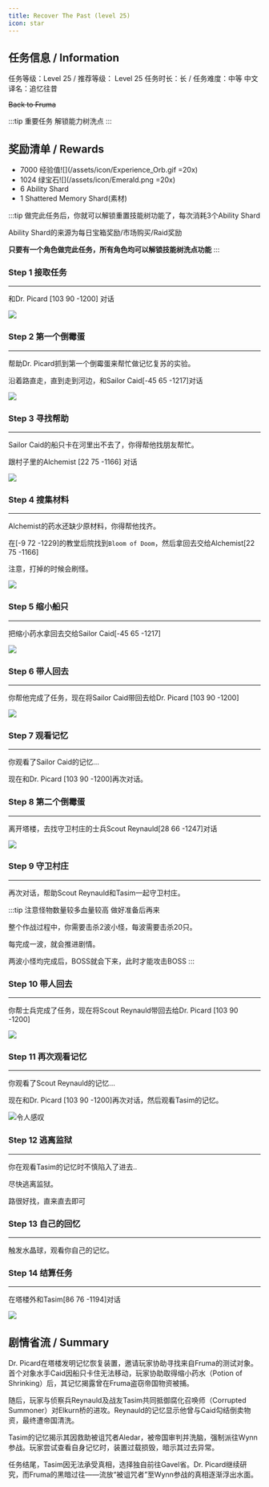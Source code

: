 ```yaml
---
title: Recover The Past (level 25)
icon: star
---
```


## 任务信息 / Information
任务等级：Level 25 / 推荐等级： Level 25
任务时长：长 / 任务难度：中等 
中文译名：追忆往昔

~~Back to Fruma~~

:::tip 重要任务
解锁能力树洗点
:::

## 奖励清单 / Rewards


+ 7000 经验值![](/assets/icon/Experience_Orb.gif =20x) 
+ 1024 绿宝石![](/assets/icon/Emerald.png =20x)
+ 6 Ability Shard
+ 1 Shattered Memory Shard(素材)


:::tip
做完此任务后，你就可以解锁重置技能树功能了，每次消耗3个Ability Shard

Ability Shard的来源为每日宝箱奖励/市场购买/Raid奖励

**只要有一个角色做完此任务，所有角色均可以解锁技能树洗点功能**
:::

### Step 1 接取任务
---

和<NPC>Dr. Picard</NPC> <CC>[103 90 -1200]</CC> 对话

![](/assets/img/lv25-12.png)

### Step 2 第一个倒霉蛋
---

帮助<NPC>Dr. Picard</NPC>抓到第一个倒霉蛋来帮忙做记忆复苏的实验。

沿着路直走，直到走到河边，和<NPC>Sailor Caid</NPC><CC>[-45 65 -1217]</CC>对话

![](/assets/img/lv25-13.png)

### Step 3 寻找帮助
---

 <NPC>Sailor Caid</NPC>的船只卡在河里出不去了，你得帮他找朋友帮忙。

跟村子里的<NPC>Alchemist</NPC> <CC>[22 75 -1166]</CC> 对话

![](/assets/img/lv25-14.png)

### Step 4 搜集材料
--- 

 <NPC>Alchemist</NPC>的药水还缺少原材料，你得帮他找齐。

在<CC>[-9 72 -1229]</CC>的教堂后院找到`Bloom of Doom`，然后拿回去交给<NPC>Alchemist</NPC><CC>[22 75 -1166]</CC>

注意，打掉的时候会刷怪。

![](/assets/img/lv25-15.png)

### Step 5 缩小船只
---

把缩小药水拿回去交给<NPC>Sailor Caid</NPC><CC>[-45 65 -1217]</CC>

![](/assets/img/lv25-13.png)

### Step 6 带人回去
--- 

你帮他完成了任务，现在将<NPC>Sailor Caid</NPC>带回去给<NPC>Dr. Picard</NPC> <CC>[103 90 -1200]</CC>

![](/assets/img/lv25-12.png)


### Step 7 观看记忆
--- 

你观看了<NPC>Sailor Caid</NPC>的记忆...

现在和<NPC>Dr. Picard</NPC> <CC>[103 90 -1200]</CC>再次对话。

### Step 8 第二个倒霉蛋
--- 

离开塔楼，去找守卫村庄的士兵<NPC>Scout Reynauld</NPC><CC>[28 66 -1247]</CC>对话

![](/assets/img/lv25-16.png)

### Step 9 守卫村庄
--- 

再次对话，帮助<NPC>Scout Reynauld</NPC>和<NPC>Tasim</NPC>一起守卫村庄。

:::tip
注意怪物数量较多血量较高 做好准备后再来

整个作战过程中，你需要击杀2波小怪，每波需要击杀20只。

每完成一波，就会推进剧情。

两波小怪均完成后，BOSS就会下来，此时才能攻击BOSS
:::

### Step 10 带人回去
--- 

你帮士兵完成了任务，现在将<NPC>Scout Reynauld</NPC>带回去给<NPC>Dr. Picard</NPC> <CC>[103 90 -1200]</CC>

![](/assets/img/lv25-12.png)


### Step 11 再次观看记忆
---

你观看了<NPC>Scout Reynauld</NPC>的记忆...

现在和<NPC>Dr. Picard</NPC> <CC>[103 90 -1200]</CC>再次对话，然后观看<NPC>Tasim</NPC>的记忆。

![令人感叹](/assets/img/lv25-17.png)

### Step 12 逃离监狱
---

你在观看<NPC>Tasim</NPC>的记忆时不慎陷入了进去..

尽快逃离监狱。

路很好找，直来直去即可



### Step 13 自己的回忆
---

触发水晶球，观看你自己的记忆。

### Step 14 结算任务
---


在塔楼外和<NPC>Tasim</NPC><CC>[86 76 -1194]</CC>对话

![](/assets/img/lv25-18.png)

## 剧情省流 / Summary

Dr. Picard在塔楼发明记忆恢复装置，邀请玩家协助寻找来自Fruma的测试对象。首个对象水手Caid因船只卡住无法移动，玩家协助取得缩小药水（Potion of Shrinking）后，其记忆揭露曾在Fruma盗窃帝国物资被捕。

随后，玩家与侦察兵Reynauld及战友Tasim共同抵御腐化召唤师（Corrupted Summoner）对Elkurn桥的进攻。Reynauld的记忆显示他曾与Caid勾结倒卖物资，最终遭帝国清洗。

Tasim的记忆揭示其因救助被诅咒者Aledar，被帝国审判并洗脑，强制派往Wynn参战。玩家尝试查看自身记忆时，装置过载损毁，暗示其过去异常。

任务结尾，Tasim因无法承受真相，选择独自前往Gavel省。Dr. Picard继续研究，而Fruma的黑暗过往——流放“被诅咒者”至Wynn参战的真相逐渐浮出水面。